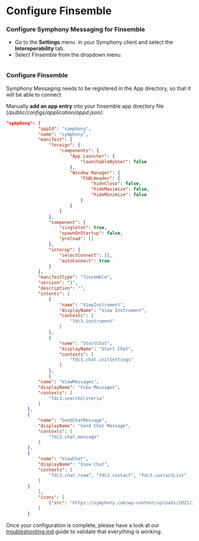 # Configure Finsemble

### Configure Symphony Messaging for Finsemble

* Go to the **Settings** menu <img src="https://lh4.googleusercontent.com/pGUyIc49QxTNab36tneEr7VEJ3I8jz9FFxSriC265WIP_3_cwo6Y7QGlvHXES5-eEP5S8TJ4U9BOOBBAyRV0o_PGFDZ2SJRdS_DrV7yNT0Ix59egjHhoXb9egYH_lIXMdt9oMJijb5mHXGVch9qVKxc" alt="" data-size="line"> in your Symphony client and select the **Interoperability** tab.
* Select Finsemble from the dropdown menu.

<figure><img src="https://lh3.googleusercontent.com/kKzz4aKlN45MxcgblUHe9DgG9rHZMxksNkKt4DMwMCZHkATGaNxDHz8Spbdcqdtb1eMr070tV60GRuvp85x321YxcqPy9pMv1i5whusqYf-9eaZBDdIqWg1jgQAc8DQKxxsPAHdDJ3Z5ETgf9IqJPWA" alt=""><figcaption></figcaption></figure>

### Configure Finsemble

Symphony Messaging needs to be registered in the App directory, so that it will be able to connect&#x20;

Manually **add an app entry** into your finsemble app directory file (_/public/configs/application/appd.json)_:

```json
"symphony": {
            "appId": "symphony",
            "name": "symphony",
            "manifest": {
                "foreign": {
                    "components": {
                        "App Launcher": {
                            "launchableByUser": false
                        },
                        "Window Manager": {
                            "FSBLHeader": {
                                "hideClose": false,
                                "hideMaximize": false,
                                "hideMinimize": false
                            }
                        }
                    }
                },
                "component": {
                    "singleton": true,
                    "spawnOnStartup": false,
                    "preload": []
                },
                "interop": {
                    "selectConnect": [],
                    "autoConnect": true
                }
            },
            "manifestType": "finsemble",
            "version": "1",
            "description": "",
            "intents": [
                {
                    "name": "ViewInstrument",
                    "displayName": "View Instrument",
                    "contexts": [
                        "fdc3.instrument"
                    ]
                },
                {
                    "name": "StartChat",
                    "displayName": "Start Chat",
                    "contexts": [
                        "fdc3.chat.initSettings"
                    ]
                },
                {
		    "name": "ViewMessages",
		    "displayName": "View Messages",
		    "contexts": [
		        "fdc3.searchCriteria"
		    ]
		},
		{
		    "name": "SendChatMessage",
		    "displayName": "Send Chat Message",
		    "contexts": [
		        "fdc3.chat.message"
		    ]
		},
		{
		    "name": "ViewChat",
		    "displayName": "View Chat",
		    "contexts": [
		        "fdc3.chat.room", "fdc3.contact", "fdc3.contactList"
		    ]
		}
            ],
            "icons": [
                {"src": "https://symphony.com/wp-content/uploads/2021/10/logo-symphony-icon.jpeg", "sizes": "200x200"}
            ]
        }
```

Once your configuration is complete, please have a look at our [troubleshooting.md](troubleshooting.md "mention") guide to validate that everything is working.

